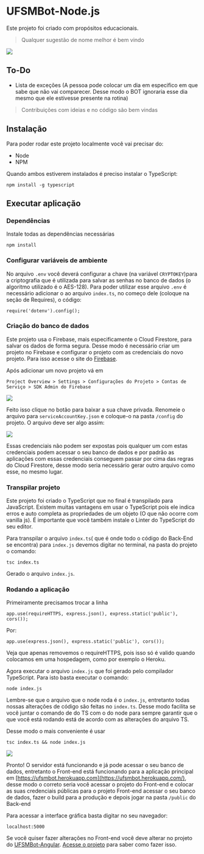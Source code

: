 # UFSMBot-Node.js
Este projeto foi criado com propósitos educacionais.

>Qualquer sugestão de nome melhor é bem vindo

[![](https://ufsmbot.herokuapp.com)](https://img.shields.io/badge/app-online-brightgreen.svg)

## To-Do

 - Lista de exceções (A pessoa pode colocar um dia em especifico em que sabe que não vai comparecer. Desse modo o BOT ignoraria esse dia mesmo que ele estivesse presente na rotina)
 >Contribuições com ideias e no código são bem vindas

## Instalação
Para poder rodar este projeto localmente você vai precisar do:
 - Node
 - NPM

Quando ambos estiverem instalados é preciso instalar o TypeScript:

    npm install -g typescript

## Executar aplicação

### Dependências

Instale todas as dependências necessárias

    npm install

### Configurar variáveis de ambiente
No arquivo `.env` você deverá configurar a chave (na variável  `CRYPTOKEY`)para a criptografia que é utilizada para salvar as senhas no banco de dados (o algoritmo utilizado é o AES-128). Para poder utilizar esse arquivo `.env` é necessário adicionar o ao arquivo `index.ts`, no começo dele (coloque na seção de Requires), o código:

    require('dotenv').config();

### Criação do banco de dados

Este projeto usa o Firebase, mais especificamente o Cloud Firestore, para salvar os dados de forma segura. Desse modo é necessário criar um projeto no Firebase e configurar o projeto com as credenciais do novo projeto. Para isso acesse o site do [Firebase](https://console.firebase.google.com).

Após adicionar um novo projeto vá em

    Project Overview > Settings > Configurações do Projeto > Contas de Serviço > SDK Admin do Firebase

![](https://imgur.com/bDkHoqi.png)

Feito isso clique no botão para baixar a sua chave privada. Renomeie o arquivo para `serviceAccountKey.json` e coloque-o na pasta `/config` do projeto. O arquivo deve ser algo assim:

![](https://imgur.com/4STucun.png)

Essas credenciais não podem ser expostas pois qualquer um com estas credenciais podem acessar o seu banco de dados e por padrão as aplicações com essas credenciais conseguem passar por cima das regras do Cloud Firestore, desse modo seria necessário gerar outro arquivo como esse, no mesmo lugar.

### Transpilar projeto
Este projeto foi criado o TypeScript que no final é transpilado para JavaScript. Existem muitas vantagens em usar o TypeScript pois ele indica erros e auto completa as propriedades de um objeto (O que não ocorre com vanilla js). É importante que você também instale o Linter do TypeScript do seu editor.

Para transpilar o arquivo `index.ts`( que é onde todo o código do Back-End se encontra) para `index.js` devemos digitar no terminal, na pasta do projeto o comando:

    tsc index.ts

Gerado o arquivo `index.js`.

### Rodando a aplicação
Primeiramente precisamos trocar a linha

    app.use(requireHTTPS, express.json(), express.static('public'), cors());
Por:

    app.use(express.json(), express.static('public'), cors());

Veja que apenas removemos o requireHTTPS, pois isso só é valido quando colocamos em uma hospedagem, como por exemplo o Heroku.

Agora executar o arquivo `index.js` que foi gerado pelo compilador TypeScript. Para isto basta executar o comando:

    node index.js

Lembre-se que o arquivo que o node roda é o `index.js`, entretanto todas nossas alterações de código são feitas no `index.ts`. Desse modo facilita se você juntar o comando de do TS com o do node para sempre garantir que o que você está rodando está de acordo com as alterações do arquivo TS.

Desse modo o mais conveniente é usar

    tsc index.ts && node index.js

![](https://imgur.com/JWwve3E.png)

Pronto! O servidor está funcionando e já pode acessar o seu banco de dados, entretanto o Front-end está funcionando para a aplicação principal em [https://ufsmbot.herokuapp.com](https://ufsmbot.herokuapp.com/), desse modo o correto seria você acessar o projeto do Front-end e colocar as suas credenciais públicas para o projeto Front-end acessar o seu banco de dados, fazer o build para a produção e depois jogar na pasta `/public` do Back-end

  Para acessar a interface gráfica basta digitar no seu navegador:


    localhost:5000

 Se você quiser fazer alterações no Front-end você deve alterar no projeto do [UFSMBot-Angular](https://github.com/danieldspx/UFSMBot-Angular). [Acesse o projeto](https://github.com/danieldspx/UFSMBot-Angular) para saber como fazer isso.
